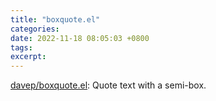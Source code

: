 ```yaml
---
title: "boxquote.el"
categories: 
date: 2022-11-18 08:05:03 +0800
tags: 
excerpt: 
---
```


[davep/boxquote.el](https://github.com/davep/boxquote.el): Quote text with a semi-box.



